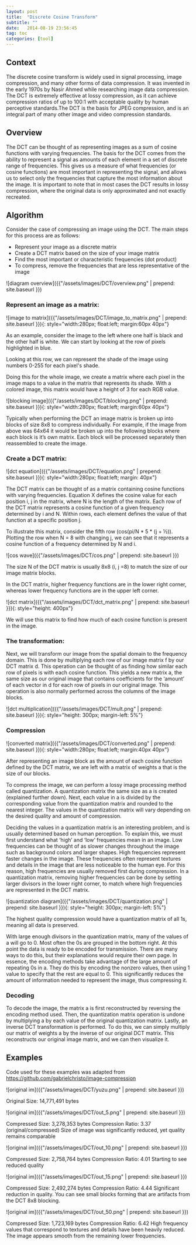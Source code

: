 ```yaml
---
layout: post
title:  "Discrete Cosine Transform"
subtitle: ""
date:   2014-08-19 23:56:45
tag: toc
categories: [tool]
---
```


## Context

The discrete cosine transform is widely used in signal processing, image compression, and many other forms of data compression. It was invented in the early 1970s by Nasir Ahmed while researching image data compression. The DCT is extremely effective at lossy compression, as it can achieve compression ratios of up to 100:1 with acceptable quality by human perceptive standards.The DCT is the basis for JPEG compression, and is an integral part of many other image and video compression standards.

## Overview

The DCT can be thought of as representing images as a sum of cosine functions with varying frequencies. The basis for the DCT comes from the ability to represent a signal as amounts of each element in a set of discrete range of frequencies. This gives us a measure of what frequencies (or cosine functions) are most important in representing the signal, and allows us to  select only the frequencies that capture the most information about the image. It is important to note that in most cases the DCT results in lossy compression, where the original data is only approximated and not exactly recreated.

## Algorithm

Consider the case of compressing an image using the DCT. The main steps for this process are as follows:

- Represent your image as a discrete matrix
- Create a DCT matrix based on the size of your image matrix
- Find the most important or characteristic frequencies (dot product)
- To compress, remove the frequencies that are less representative of the image

![diagram overview]({{"/assets/images/DCT/overview.png" | prepend: site.baseurl }})

### Represent an image as a matrix:

![image to matrix]({{"/assets/images/DCT/image_to_matrix.png" | prepend: site.baseurl }}){: style="width:280px; float:left; margin:60px 40px"}

As an example, consider the image to the left where one half is black and the other half is white. We can start by looking at the row of pixels highlighted in blue.

Looking at this row, we can represent the shade of the image using numbers 0-255  for each pixel's shade. 

Doing this for the whole image, we create a matrix where each pixel in the image maps to a value in the matrix that represents its shade. With a colored image, this matrix would have a height of 3 for each RGB value. 
 
![blocking image]({{"/assets/images/DCT/blocking.png" | prepend: site.baseurl }}){: style="width:280px; float:left; margin:60px 40px"}

Typically when performing the DCT an image matrix is broken up into blocks of size 8x8 to compress individually. For example, if the image from above was 64x64 it would be broken up into the following blocks where each block is it’s own matrix. Each block will be processed separately then reassembled to create the image.

### Create a DCT matrix:

![dct equation]({{"/assets/images/DCT/equation.png" | prepend: site.baseurl }}){: style="width:280px; float:left; margin: 40px"}

The DCT matrix can be thought of as a matrix containing cosine functions with varying frequencies. Equation X defines the cosine value for each position i, j in the matrix, where N is the length of the matrix. Each row of the DCT matrix represents a cosine function of a given frequency determined by i and N. Within rows, each element defines the value of that function at a specific position j.

To illustrate this matrix, consider the fifth row (cos(pi/N * 5 * (j + ½)). Plotting the row when N = 8 with changing j, we can see that it represents a cosine function of a frequency determined by N and i. 

![cos wave]({{"/assets/images/DCT/cos.png" | prepend: site.baseurl }})

The size N of the DCT matrix is usually 8x8 (i, j =8) to match the size of our image matrix blocks.

In the DCT matrix, higher frequency functions are in the lower right corner, whereas lower frequency functions are in the upper left corner.

![dct matrix]({{"/assets/images/DCT/dct_matrix.png" | prepend: site.baseurl }}){: style="height: 400px"}

We will use this matrix to find how much of each cosine function is present in the image.

### The transformation:

Next, we will transform our image from the spatial domain to the frequency domain. This is done by multiplying each row of our image matrix f by our DCT matrix d. This operation can be thought of as finding how similar each row of pixels is with each cosine function. This yields a new matrix a, the same size as our original image that contains coefficients for the ‘amount’ of each vector in d for each row of pixels in our original image. This operation is also normally performed across the columns of the image blocks. 

![dct multiplication]({{"/assets/images/DCT/mult.png" | prepend: site.baseurl }}){: style="height: 300px; margin-left: 5%"}

### Compression

![converted matrix]({{"/assets/images/DCT/converted.png" | prepend: site.baseurl }}){: style="width:280px; float:left; margin:40px 40px"}

After representing an image block as the amount of each cosine function defined by the DCT matrix, we are left with a matrix of weights a that is the size of our blocks.

To compress the image, we can perform a lossy image processing method called quantization. A quantization matrix the same size as a is created (explained further down). Next, each value in a is divided by the corresponding value from the quantization matrix and rounded to the nearest integer. The values in the quantization matrix will vary depending on the desired quality and amount of compression.

Deciding the values in a quantization matrix is an interesting problem, and is usually determined based on human perception. To explain this, we must first understand what ‘high’ and ‘low’ frequencies mean in an image. Low frequencies can be thought of as slower changes throughout the image such as background colors and larger shapes. High frequencies represent faster changes in the image. These frequencies often represent textures and details in the image that are less noticeable to the human eye. For this reason, high frequencies are usually removed first during compression. In a quantization matrix, removing higher frequencies can be done by setting larger divisors in the lower right corner, to match where high frequencies are represented in the DCT matrix. 

![quantization diagram]({{"/assets/images/DCT/quantization.png" | prepend: site.baseurl }}){: style="height: 300px; margin-left: 5%"}

The highest quality compression would have a quantization matrix of all 1s, meaning all data is preserved.

With large enough divisors in the quantization matrix, many of the values of a will go to 0. Most often the 0s are grouped in the bottom right. At this point the data is ready to be encoded for transmission. There are many ways to do this, but their explanations would require their own page. In essence, the encoding methods take advantage of the large amount of repeating 0s in a. They do this by encoding the nonzero values, then using 1 value to specify that the rest are equal to 0. This significantly reduces the amount of information needed to represent the image, thus compressing it.

### Decoding

To decode the image, the matrix a is first reconstructed by reversing the encoding method used. Then, the quantization matrix operation is undone by multiplying a by each value of the original quantization matrix. Lastly, an inverse DCT transformation is performed. To do this, we can simply multiply our matrix of weights a by the inverse of our original DCT matrix. This reconstructs our original image matrix, and we can then visualize it.


## Examples

Code used for these examples was adapted from https://github.com/gabrielchristo/image-compression

![original im]({{"/assets/images/DCT/yuzu.png" | prepend: site.baseurl }})

Original Size: 14,771,491 bytes

![original im]({{"/assets/images/DCT/out_5.png" | prepend: site.baseurl }})

Compressed Size: 3,278,353 bytes
Compression Ratio: 3.37
(original/compressed)
Size of image was significantly reduced, yet quality remains comparable

![original im]({{"/assets/images/DCT/out_10.png" | prepend: site.baseurl }})

Compressed Size: 2,758,764 bytes
Compression Ratio: 4.01
Starting to see reduced quality

![original im]({{"/assets/images/DCT/out_15.png" | prepend: site.baseurl }})

Compressed Size: 2,492,274 bytes
Compression Ratio: 4.44
Significant reduction in quality. You can see small blocks forming that are artifacts from the DCT 8x8 blocking.

![original im]({{"/assets/images/DCT/out_50.png" | prepend: site.baseurl }})

Compressed Size: 1,723,169 bytes
Compression Ratio: 6.42
High frequency values that correspond to textures and details have been heavily reduced. The image appears smooth from the remaining lower frequencies.





